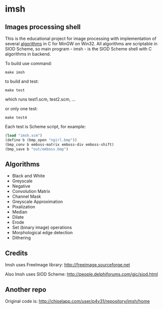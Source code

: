 # imsh

## Images processing shell

This is the educational project for image processing with implementation of
several [algorithms](#algo) in C for MinGW on Win32. All algorithms are scriptable in SIOD Scheme,
so main program - imsh - is the SIOD Scheme shell with C algorithms in backend.

To build use command:

`make imsh`

to build and test:

`make test`

which runs test1.scm, test2.scm, ...

or only one test:

`make test4`

Each test is Scheme script, for example:

```scheme
(load "imsh.scm")
(define b (bmp_open "ngirl.bmp"))
(bmp_conv b emboss-matrix emboss-div emboss-shift)
(bmp_save b "out/emboss.bmp")
```

## <a name="algo"></a>Algorithms

* Black and White
* Greyscale
* Negative
* Convolution Matrix
* Channel Mask
* Greyscale Approximation
* Pixalization
* Median
* Dilate
* Erode
* Set (binary image) operations
* Morphological edge detection
* Dithering 

## Credits

Imsh uses FreeImage library: http://freeimage.sourceforge.net

Also Imsh uses SIOD Scheme: http://people.delphiforums.com/gjc/siod.html

## Another repo

Original code is: http://chiselapp.com/user/p4v31/repository/imsh/home
